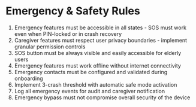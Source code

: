 # Emergency & Safety Rules

1. Emergency features must be accessible in all states - SOS must work even when PIN-locked or in crash recovery
2. Caregiver features must respect user privacy boundaries - implement granular permission controls
3. SOS button must be always visible and easily accessible for elderly users
4. Emergency features must work offline without internet connectivity
5. Emergency contacts must be configured and validated during onboarding
6. Implement 3-crash threshold with automatic safe mode activation
7. Log all emergency events for audit and caregiver notification
8. Emergency bypass must not compromise overall security of the device

